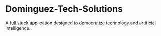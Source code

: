 # Dominguez-Tech-Solutions
A full stack application designed to democratize technology and artificial
intelligence.
